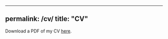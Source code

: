---
permalink: /cv/
title: "CV"
--

Download a PDF of my CV [here](https://tatumdmortimer.github.io/assets/pdfs/2020-06_cv.pdf).

